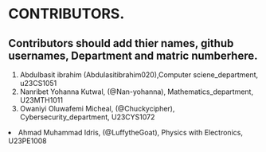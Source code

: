# CONTRIBUTORS.
## Contributors should add thier names, github usernames, Department and matric numberhere.
<ol>
<li>Abdulbasit ibrahim (Abdulasitibrahim020),Computer sciene_department, u23CS1051
<li>Nanribet Yohanna Kutwal, (@Nan-yohanna), Mathematics_department, U23MTH1011</li>
<li>Owaniyi Oluwafemi Micheal, (@Chuckycipher), Cybersecurity_department, U23CYS1072</li>
</ol>
<li>Ahmad Muhammad Idris, (@LuffytheGoat), Physics with Electronics, U23PE1008</li>
